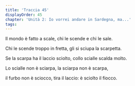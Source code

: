 ```yaml
---
title: 'Traccia 45'
displayOrder: 45
chapter: 'Unità 2: Io vorrei andare in Sardegna, ma...'
tags:
---
```


Il mondo è fatto a scale, chi le scende e chi le sale.

Chi le scende troppo in fretta, gli si sciupa la scarpetta.

Se la scarpa ha il laccio sciolto,
collo scialle scalda molto.

Lo scialle non è sciarpa,
la sciarpa non è scarpa,

il furbo non è sciocco,
tira il laccio: è sciolto il fiocco.
